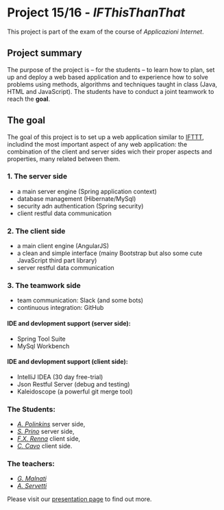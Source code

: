 # Project 15/16 - _IFThisThanThat_
This project is part of the exam of the course of _Applicazioni Internet_.

## Project summary
The purpose of the  project is – for the students – to learn how to plan, set up and deploy a web based application and to experience how to solve problems using methods, algorithms and techniques taught in class (Java, HTML and JavaScript). The students have to conduct a joint teamwork to reach the **goal**.

## The **goal**
The goal of this project is to set up a web application similar to [IFTTT](https://ifttt.com/recipes), includind the most important aspect of any web application: the combination of the client and server sides wich their proper aspects and properties, many related between them. 

### 1. The server side
  * a main server engine (Spring application context)
  * database management (Hibernate/MySql)
  * security adn authentication (Spring security)
  * client restful data communication

### 2. The client side
  * a main client engine (AngularJS)
  * a clean and simple interface (mainy Bootstrap but also some cute JavaScript third part library)
  * server restful data communication

### 3. The teamwork side
  * team communication: Slack (and some bots)
  * continuous integration: GitHub

#### IDE and devlopment support (server side):
  * Spring Tool Suite
  * MySql Workbench

#### IDE and devlopment support (client side):
  * IntelliJ IDEA (30 day free-trial)
  * Json Restful Server (debug and testing)
  * Kaleidoscope (a powerful git merge tool)
  
### The Students:
- [_A. Polinkins_](mailto:g.malnati@polito.it) server side,
- [_S. Prino_](mailto:a.servetti@polito.it) server side,
- [_F.X. Renna_](mailto:g.malnati@polito.it) client side,
- [_C. Cavo_](mailto:cristiano.cavo@polito.it) client side.

### The teachers:
- [_G. Malnati_](mailto:g.malnati@polito.it)
- [_A. Servetti_](mailto:a.servetti@polito.it)

Please visit our [presentation page](https://cristiano-c.github.io) to find out more.

